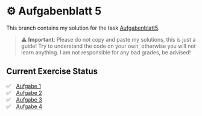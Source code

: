 # ⚙️  Aufgabenblatt 5
This branch contains my solution for the task [Aufgabenblatt5](https://tuwel.tuwien.ac.at/mod/resource/view.php?id=879031).

> :warning: **Important**: Please do not copy and paste my solutions, this is just a guide! Try to understand the code on your own, otherwise you will not learn anything. I am not responsible for any bad grades, be advised!


## Current Exercise Status
✅ ⠀[Aufgabe 1](https://github.com/MarvinAsmen/Einfuehrung_In_Die_Programmierung_1/blob/Aufgabenblatt5/Aufgabenblatt5/src/Aufgabe1.java)</br>
✅ ⠀[Aufgabe 2](https://github.com/MarvinAsmen/Einfuehrung_In_Die_Programmierung_1/blob/Aufgabenblatt5/Aufgabenblatt5/src/Aufgabe2.java)</br>
✅ ⠀[Aufgabe 3](https://github.com/MarvinAsmen/Einfuehrung_In_Die_Programmierung_1/blob/Aufgabenblatt5/Aufgabenblatt5/src/Aufgabe3.java)</br>
✅ ⠀[Aufgabe 4](https://github.com/MarvinAsmen/Einfuehrung_In_Die_Programmierung_1/blob/Aufgabenblatt5/Aufgabenblatt5/src/Aufgabe4.java)</br>
